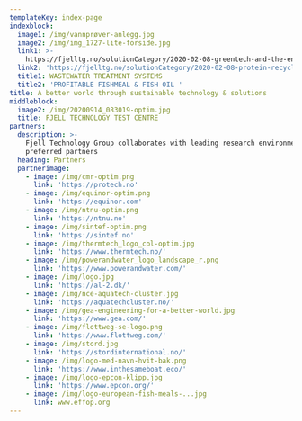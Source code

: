 ```yaml
---
templateKey: index-page
indexblock:
  image1: /img/vannprøver-anlegg.jpg
  image2: /img/img_1727-lite-forside.jpg
  link1: >-
    https://fjelltg.no/solutionCategory/2020-02-08-greentech-and-the-environment/
  link2: 'https://fjelltg.no/solutionCategory/2020-02-08-protein-recycling/'
  title1: WASTEWATER TREATMENT SYSTEMS
  title2: 'PROFITABLE FISHMEAL & FISH OIL '
title: A better world through sustainable technology & solutions
middleblock:
  image2: /img/20200914_083019-optim.jpg
  title: FJELL TECHNOLOGY TEST CENTRE
partners:
  description: >-
    Fjell Technology Group collaborates with leading research environments and
    preferred partners
  heading: Partners
  partnerimage:
    - image: /img/cmr-optim.png
      link: 'https://protech.no'
    - image: /img/equinor-optim.png
      link: 'https://equinor.com'
    - image: /img/ntnu-optim.png
      link: 'https://ntnu.no'
    - image: /img/sintef-optim.png
      link: 'https://sintef.no'
    - image: /img/thermtech_logo_col-optim.jpg
      link: 'https://www.thermtech.no/'
    - image: /img/powerandwater_logo_landscape_r.png
      link: 'https://www.powerandwater.com/'
    - image: /img/logo.jpg
      link: 'https://al-2.dk/'
    - image: /img/nce-aquatech-cluster.jpg
      link: 'https://aquatechcluster.no/'
    - image: /img/gea-engineering-for-a-better-world.jpg
      link: 'https://www.gea.com/'
    - image: /img/flottweg-se-logo.png
      link: 'https://www.flottweg.com/'
    - image: /img/stord.jpg
      link: 'https://stordinternational.no/'
    - image: /img/logo-med-navn-hvit-bak.png
      link: 'https://www.inthesameboat.eco/'
    - image: /img/logo-epcon-klipp.jpg
      link: 'https://www.epcon.org/'
    - image: /img/logo-european-fish-meals-...jpg
      link: www.effop.org
---
```


